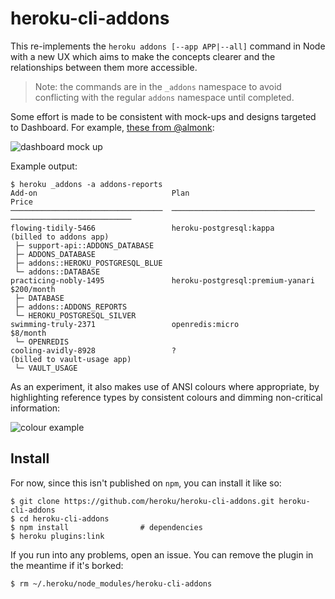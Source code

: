# heroku-cli-addons

This re-implements the `heroku addons [--app APP|--all]` command in Node with a
new UX which aims to make the concepts clearer and the relationships between
them more accessible.

> Note: the commands are in the `_addons` namespace to avoid conflicting with
> the regular `addons` namespace until completed.

Some effort is made to be consistent with mock-ups and designs targeted to 
Dashboard. For example, [these from @almonk](https://trello.com/c/D5UTM7ls/78-redesign-shareable-add-ons-in-dashboard):

![dashboard mock up](https://trello-attachments.s3.amazonaws.com/557e42f469477d59fd7a2a8f/2024x1068/6c3b22a1ad76fabc2a1c54cc23072092/Screen_Shot_2015-06-14_at_20.23.46.png)

Example output:

``` sh-session
$ heroku _addons -a addons-reports
Add-on                              Plan                              Price
──────────────────────────────────  ────────────────────────────────  ───────────────────────────
flowing-tidily-5466                 heroku-postgresql:kappa           (billed to addons app)
 ├─ support-api::ADDONS_DATABASE
 ├─ ADDONS_DATABASE
 ├─ addons::HEROKU_POSTGRESQL_BLUE
 └─ addons::DATABASE
practicing-nobly-1495               heroku-postgresql:premium-yanari  $200/month
 ├─ DATABASE
 ├─ addons::ADDONS_REPORTS
 └─ HEROKU_POSTGRESQL_SILVER
swimming-truly-2371                 openredis:micro                   $8/month
 └─ OPENREDIS
cooling-avidly-8928                 ?                                 (billed to vault-usage app)
 └─ VAULT_USAGE

```

As an experiment, it also makes use of ANSI colours where appropriate, by highlighting
reference types by consistent colours and dimming non-critical information:

![colour example](http://uploads.bjeanes.com/monosnap/Terminal__zsh__14886_2015-08-17_18-35-12.png)

## Install

For now, since this isn't published on `npm`, you can install it like so:

``` sh-session
$ git clone https://github.com/heroku/heroku-cli-addons.git heroku-cli-addons
$ cd heroku-cli-addons
$ npm install                # dependencies
$ heroku plugins:link
```

If you run into any problems, open an issue. You can remove the plugin in the
meantime if it's borked:

``` sh-session
$ rm ~/.heroku/node_modules/heroku-cli-addons
```
